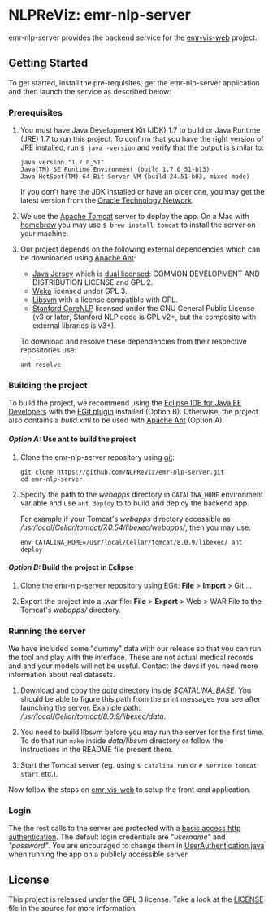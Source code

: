 # NLPReViz: emr-nlp-server 

emr-nlp-server provides the backend service for the [emr-vis-web](https://github.com/NLPReViz/emr-vis-web) project.

## Getting Started

To get started, install the pre-requisites, get the emr-nlp-server application and then launch the service as described below:

### Prerequisites

1. You must have Java Development Kit (JDK) 1.7 to build or Java Runtime (JRE) 1.7 to run this project. To confirm that you have the right version of JRE installed, run `$ java -version` and verify that the output is similar to:

    ```
    java version "1.7.0_51"
    Java(TM) SE Runtime Environment (build 1.7.0_51-b13)
    Java HotSpot(TM) 64-Bit Server VM (build 24.51-b03, mixed mode)
    ```
    
    If you don't have the JDK installed or have an older one, you may get the latest version from the [Oracle Technology Network](http://www.oracle.com/technetwork/java/index.html).

2. We use the [Apache Tomcat](http://tomcat.apache.org/) server to deploy the app. On a Mac with [homebrew][homebrew] you may use `$ brew install tomcat` to install the server on your machine.

3. Our project depends on the following external dependencies which can be downloaded using [Apache Ant][ant]:
    - [Java Jersey](http://jersey.java.net/) which is [dual licensed](https://jersey.java.net/license.html):
    COMMON DEVELOPMENT AND DISTRIBUTION LICENSE and GPL 2.
    - [Weka](http://www.cs.waikato.ac.nz/ml/weka/) licensed under GPL 3.
    - [Libsvm](http://www.csie.ntu.edu.tw/~cjlin/libsvm/) with a license compatible with GPL.
    - [Stanford CoreNLP](http://nlp.stanford.edu/software/corenlp.shtml) licensed under the GNU General Public License (v3 or later; Stanford NLP code is GPL v2+, but the composite with external libraries is v3+).

    To download and resolve these dependencies from their respective repositories use:
    
    ```
    ant resolve
    ```

### Building the project
    
To build the project, we recommend using the [Eclipse IDE for Java EE Developers](http://www.eclipse.org/downloads/) with the [EGit plugin](http://www.eclipse.org/egit/download/) installed (Option B). Otherwise, the project also contains a _build.xml_ to be used with [Apache Ant][ant] (Option A).

#### _Option A:_ Use ant to build the project

1. Clone the emr-nlp-server repository using [git][git]:

    ```
    git clone https://github.com/NLPReViz/emr-nlp-server.git
    cd emr-nlp-server
    ```

2. Specify the path to the _webapps_ directory in `CATALINA_HOME` environment variable and use `ant deploy` to to build and deploy the backend app. 

    For example if your Tomcat's _webapps_ directory accessible as _/usr/local/Cellar/tomcat/7.0.54/libexec/webapps/_, then you may use:

    ```
    env CATALINA_HOME=/usr/local/Cellar/tomcat/8.0.9/libexec/ ant deploy
    ```


#### _Option B:_ Build the project in Eclipse

1. Clone the emr-nlp-server repository using EGit: **File** > **Import** > Git ... 

3. Export the project into a .war file: **File** > **Export** > Web > WAR File to the Tomcat's _webapps/_ directory.

### Running the server

We have included some "dummy" data with our release so that you can run the tool and play with the interface. These are not actual medical records and and your models will not be useful. Contact the devs if you need more information about real datasets. 

1. Download and copy the [_data_](https://github.com/NLPReViz/emr-nlp-server/releases/download/empirical-study/data.zip) directory inside *$CATALINA_BASE*. You should be able to figure this path from the print messages you see after launching the server. Example path: _/usr/local/Cellar/tomcat/8.0.9/libexec/data_. 

2. You need to build libsvm before you may run the server for the first time. To do that run `make` inside _data/libsvm_ directory or follow the instructions in the README file present there.

3. Start the Tomcat server (eg. using `$ catalina run` or `# service tomcat start` etc.).

Now follow the steps on [emr-vis-web](https://github.com/NLPReViz/emr-vis-web) to setup the front-end application.

### Login
The the rest calls to the server are protected with a [basic access http authentication](https://en.wikipedia.org/wiki/Basic_access_authentication). The default login credentials are _"username"_ and _"password"_. You are encouraged to change them in [UserAuthentication.java](src/frontEnd/serverSide/UserAuthentication.java) when running the app on a publicly accessible server.

[homebrew]: http://brew.sh/
[git]: http://git-scm.com/
[ant]: http://ant.apache.org/

## License 
This project is released under the GPL 3 license. Take a look at the [LICENSE](LICENSE.md) file in the source for more information.
